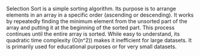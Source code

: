 Selection Sort is a simple sorting algorithm. Its purpose is to arrange elements in an array in a specific order (ascending or descending). It works by repeatedly finding the minimum element from the unsorted part of the array and putting it at the beginning of the sorted part. This process continues until the entire array is sorted. While easy to understand, its quadratic time complexity (O(n^2)) makes it inefficient for large datasets. It is primarily used for educational purposes or for very small datasets.